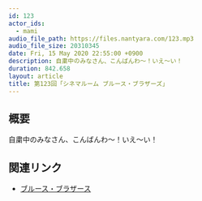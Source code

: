 ```yaml
---
id: 123
actor_ids:
  - mami
audio_file_path: https://files.nantyara.com/123.mp3
audio_file_size: 20310345
date: Fri, 15 May 2020 22:55:00 +0900
description: 自粛中のみなさん、こんばんわ〜！いえ〜い！
duration: 842.658
layout: article
title: 第123回「シネマルーム ブルース・ブラザーズ」
---
```

## 概要

自粛中のみなさん、こんばんわ〜！いえ〜い！

## 関連リンク

* [ブルース・ブラザース](http://asa10.eiga.com/2019/cinema/923.html)
